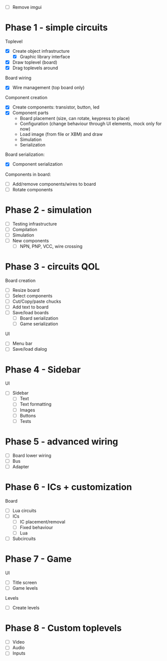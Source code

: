 - [ ] Remove imgui

# Phase 1 - simple circuits

Toplevel
- [x] Create object infrastructure
  - [x] Graphic library interface
- [x] Draw toplevel (board)
- [x] Drag toplevels around

Board wiring
- [x] Wire management (top board only)

Component creation
- [x] Create components: transistor, button, led
- [x] Component parts
  - Board placement (size, can rotate, keypress to place)
  - Configuration (change behaviour through UI elements, mock only for now)
  - Load image (from file or XBM) and draw
  - Simulation
  - Serialization

Board serialization:
- [x] Component serialization

Components in board:
- [ ] Add/remove components/wires to board
- [ ] Rotate components

# Phase 2 - simulation

- [ ] Testing infrastructure
- [ ] Compilation
- [ ] Simulation
- [ ] New components
  - [ ] NPN, PNP, VCC, wire crossing

# Phase 3 - circuits QOL

Board creation
- [ ] Resize board
- [ ] Select components
- [ ] Cut/Copy/paste chucks
- [ ] Add text to board
- [ ] Save/load boards
  - [ ] Board serialization
  - [ ] Game serialization

UI
- [ ] Menu bar
- [ ] Save/load dialog

# Phase 4 - Sidebar

UI
- [ ] Sidebar
  - [ ] Text
  - [ ] Text formatting
  - [ ] Images
  - [ ] Buttons
  - [ ] Tests

# Phase 5 - advanced wiring

- [ ] Board lower wiring
- [ ] Bus
- [ ] Adapter

# Phase 6 - ICs + customization

Board
- [ ] Lua circuits
- [ ] ICs
  - [ ] IC placement/removal
  - [ ] Fixed behaviour
  - [ ] Lua
- [ ] Subcircuits

# Phase 7 - Game

UI
- [ ] Title screen
- [ ] Game levels

Levels
- [ ] Create levels

# Phase 8 - Custom toplevels

- [ ] Video
- [ ] Audio
- [ ] Inputs

